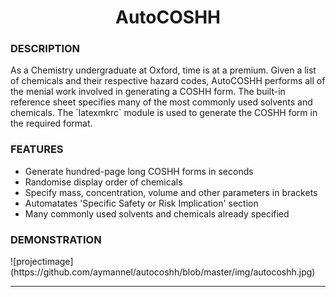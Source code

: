 <h1 align = "center">AutoCOSHH</h1>

<h3>DESCRIPTION</h3>
As a Chemistry undergraduate at Oxford, time is at a premium. Given a list of chemicals and their respective hazard codes, AutoCOSHH performs all of the menial work involved in generating a COSHH form. The built-in reference sheet specifies many of the most commonly used solvents and chemicals. The `latexmkrc` module is used to generate the COSHH form in the required format.

<h3>FEATURES</h3>
<ul> 
    <li>Generate hundred-page long COSHH forms in seconds</li>
    <li>Randomise display order of chemicals</li>
    <li>Specify mass, concentration, volume and other parameters in brackets</li>
    <li>Automatates 'Specific Safety or Risk Implication' section</li>
    <li>Many commonly used solvents and chemicals already specified</li>
</ul>

<h3>DEMONSTRATION</h3>
![projectimage](https://github.com/aymannel/autocoshh/blob/master/img/autocoshh.jpg)

<hr>
